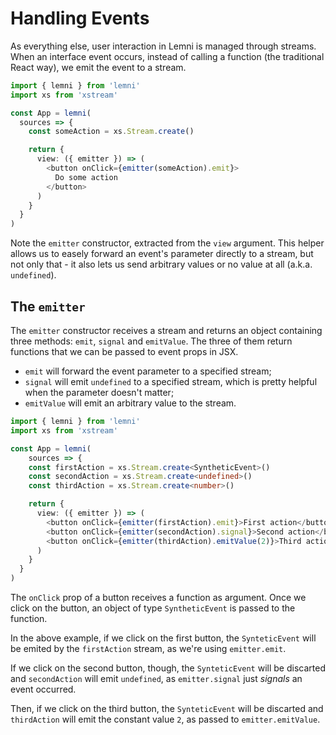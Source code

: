# Handling Events

As everything else, user interaction in Lemni is managed through streams. When an interface event occurs, instead of calling a function (the traditional React way), we emit the event to a stream.

```typescript
import { lemni } from 'lemni'
import xs from 'xstream'

const App = lemni(
  sources => {
    const someAction = xs.Stream.create()

    return {
      view: ({ emitter }) => (
        <button onClick={emitter(someAction).emit}>
          Do some action
        </button>
      )
    }
  }
)
```

Note the `emitter` constructor, extracted from the `view` argument. This helper allows us to easely forward an event's parameter directly to a stream, but not only that - it also lets us send arbitrary values or no value at all (a.k.a. `undefined`).

## The `emitter`

The `emitter` constructor receives a stream and returns an object containing three methods: `emit`, `signal` and `emitValue`. The three of them return functions that we can be passed to event props in JSX.

* `emit` will forward the event parameter to a specified stream;
* `signal` will emit `undefined` to a specified stream, which is pretty helpful when the parameter doesn't matter;
* `emitValue` will emit an arbitrary value to the stream.

```typescript
import { lemni } from 'lemni'
import xs from 'xstream'

const App = lemni(
    sources => {
    const firstAction = xs.Stream.create<SyntheticEvent>()
    const secondAction = xs.Stream.create<undefined>()
    const thirdAction = xs.Stream.create<number>()

    return {
      view: ({ emitter }) => (
        <button onClick={emitter(firstAction).emit}>First action</button>
        <button onClick={emitter(secondAction).signal}>Second action</button>
        <button onClick={emitter(thirdAction).emitValue(2)}>Third action</button>
      )
    }
  }
)
```

The `onClick` prop of a button receives a function as argument. Once we click on the button, an object of type `SyntheticEvent` is passed to the function.

In the above example, if we click on the first button, the `SynteticEvent` will be emited by the `firstAction` stream, as we're using `emitter.emit`.

If we click on the second button, though, the `SynteticEvent` will be discarted and `secondAction` will emit `undefined`, as `emitter.signal` just *signals* an event occurred.

Then, if we click on the third button, the `SynteticEvent` will be discarted and `thirdAction` will emit the constant value `2`, as passed to `emitter.emitValue`.